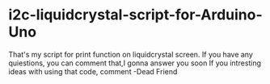 # i2c-liquidcrystal-script-for-Arduino-Uno
That's my script for print function on liquidcrystal screen.
If you have any quiestions, you can comment that,I gonna answer you soon
If you intresting ideas with using that code, comment 
      -Dead Friend
